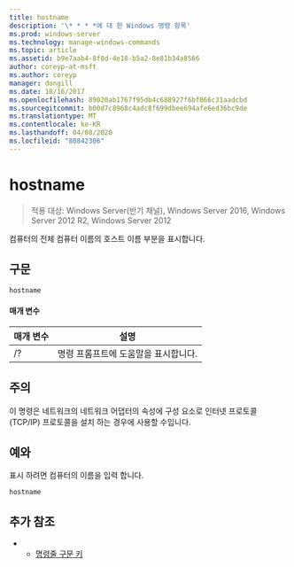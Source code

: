 ```yaml
---
title: hostname
description: '\* * * *에 대 한 Windows 명령 항목'
ms.prod: windows-server
ms.technology: manage-windows-commands
ms.topic: article
ms.assetid: b9e7aab4-8f8d-4e18-b5a2-8e81b34a8566
author: coreyp-at-msft
ms.author: coreyp
manager: dongill
ms.date: 10/16/2017
ms.openlocfilehash: 89020ab1767f95db4c688927f6bf066c31aadcbd
ms.sourcegitcommit: b00d7c8968c4adc8f699dbee694afe6ed36bc9de
ms.translationtype: MT
ms.contentlocale: ko-KR
ms.lasthandoff: 04/08/2020
ms.locfileid: "80842306"
---
```

# <a name="hostname"></a>hostname

>적용 대상: Windows Server(반기 채널), Windows Server 2016, Windows Server 2012 R2, Windows Server 2012

컴퓨터의 전체 컴퓨터 이름의 호스트 이름 부분을 표시합니다. 
## <a name="syntax"></a>구문
```
hostname
```
#### <a name="parameters"></a>매개 변수
|매개 변수|설명|
|-------|--------|
|/?|명령 프롬프트에 도움말을 표시합니다.|
## <a name="remarks"></a>주의
이 명령은 네트워크의 네트워크 어댑터의 속성에 구성 요소로 인터넷 프로토콜 (TCP/IP) 프로토콜을 설치 하는 경우에 사용할 수입니다.
## <a name="examples"></a><a name=BKMK_Examples></a>예와
표시 하려면 컴퓨터의 이름을 입력 합니다.
```
hostname
```
## <a name="additional-references"></a>추가 참조
-   - [명령줄 구문 키](command-line-syntax-key.md)
